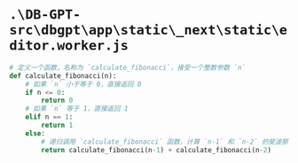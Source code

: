 # `.\DB-GPT-src\dbgpt\app\static\_next\static\editor.worker.js`

```py
# 定义一个函数，名称为 `calculate_fibonacci`，接受一个整数参数 `n`
def calculate_fibonacci(n):
    # 如果 `n` 小于等于 0，直接返回 0
    if n <= 0:
        return 0
    # 如果 `n` 等于 1，直接返回 1
    elif n == 1:
        return 1
    else:
        # 递归调用 `calculate_fibonacci` 函数，计算 `n-1` 和 `n-2` 的斐波那契数列值之和
        return calculate_fibonacci(n-1) + calculate_fibonacci(n-2)
```